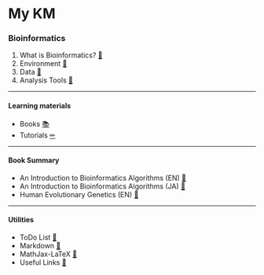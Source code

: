 # My KM

### Bioinformatics
1. What is Bioinformatics? [📄](01%20Bioinformatics.md)
2. Environment [📄](02%20Environment.md)
3. Data [📄](03%20Data.md)
4. Analysis Tools [📄](04%20Analysis%20Tools.md)



---
#### Learning materials
- Books [📚](Ref%20Bioinformatics%20Books.md)
- Tutorials [✏](Ref%20Bioinformatics%20Tutorials.md)


---
#### Book Summary
- An Introduction to Bioinformatics Algorithms (EN) [📘](An%20Introduction%20to%20Bioinformatics%20Algorithms%20(EN).md)
- An Introduction to Bioinformatics Algorithms (JA) [📗](An%20Introduction%20to%20Bioinformatics%20Algorithms%20(JA).md)
- Human Evolutionary Genetics (EN) [📘](Human%20Evolutionary%20Genetics%20(EN).md)


---
#### Utilities

- ToDo List [📄](Utilities/ToDO%20List.md)
- Markdown [📄](Utilities/Markdown.md)
- MathJax-LaTeX [📄](Utilities/MathJax-LaTeX.md)
- Useful Links [📄](Utilities/Useful%20Links.md)
